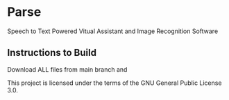 # Parse
Speech to Text Powered Vitual Assistant and Image Recognition Software

## Instructions to Build
Download ALL files from main branch and 

This project is licensed under the terms of the GNU General Public License 3.0.
